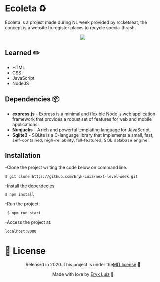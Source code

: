 # Ecoleta :recycle:

Ecoleta is a project made during NL week provided by rocketseat, the concept is a website to register places to recycle special thrash.

<p align="center"><img src="https://s7.gifyu.com/images/ezgif-2-dbb47e70d9f3.gif"/></p>

## Learned :pencil2:

+ HTML
+ CSS
+ JavaScript
+ NodeJS

## Dependencies :package:

+ **express.js** - Express is a minimal and flexible Node.js web application framework that provides a robust set of features for web and mobile applications.
+ **Nunjucks** - A rich and powerful templating language for JavaScript.
+ **Sqlite3** - SQLite is a C-language library that implements a small, fast, self-contained, high-reliability, full-featured, SQL database engine.

## Installation

-Clone the project writing the code below on command line.

`
$ git clone https://github.com/Eryk-Luiz/next-level-week.git
`

-Install the dependecies:

`
$ npm install
`

-Run the project:

` $ npm run start`


-Access the project at:

`
localhost:8080
`

# :closed_book: License



<p align="center">Released in 2020. This project is under the<a href="https://github.com/Eryk-Luiz/next-level-week/blob/master/LICENSE">MIT license</a> 🚀</p>

<p align="center"> Made with love by <a href="https://github.com/Eryk-Luiz">Eryk Luiz</a> 🚀</p>

